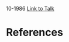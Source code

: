 

10-1986
[Link to Talk](https://www.churchofjesuschrist.org/study/general-conference/1986/10/sunday-afternoon-session?lang=eng)



# References
